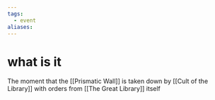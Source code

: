 ```yaml
---
tags:
  - event
aliases:
---
```


 # what is it
 The moment that the [[Prismatic Wall]] is taken down by [[Cult of the Library]] with orders from [[The Great Library]] itself


 
 
 
